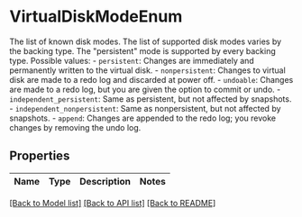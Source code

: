 # VirtualDiskModeEnum

The list of known disk modes.  The list of supported disk modes varies by the backing type. The \"persistent\" mode is supported by every backing type.  Possible values: - `persistent`: Changes are immediately and permanently written to the virtual disk. - `nonpersistent`: Changes to virtual disk are made to a redo log and discarded at power off. - `undoable`: Changes are made to a redo log, but you are given the option to commit or undo. - `independent_persistent`: Same as persistent, but not affected by snapshots. - `independent_nonpersistent`: Same as nonpersistent, but not affected by snapshots. - `append`: Changes are appended to the redo log; you revoke changes by removing the undo log. 

## Properties
Name | Type | Description | Notes
------------ | ------------- | ------------- | -------------

[[Back to Model list]](../README.md#documentation-for-models) [[Back to API list]](../README.md#documentation-for-api-endpoints) [[Back to README]](../README.md)


